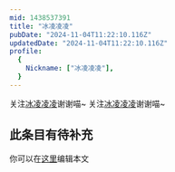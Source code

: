 ```yaml
---
mid: 1438537391
title: "冰凌凌凌"
pubDate: "2024-11-04T11:22:10.116Z"
updatedDate: "2024-11-04T11:22:10.116Z"
profile:
  {
    Nickname: ["冰凌凌凌"],
  }
---
```


关注[冰凌凌凌](https://space.bilibili.com/1438537391)谢谢喵~ 关注[冰凌凌凌](https://space.bilibili.com/1438537391)谢谢喵~

## 此条目有待补充
你可以在[这里](https://github.com/Yuhanawa/VTuber.ICU-Content/edit/master/v/冰凌凌凌/index.md)编辑本文
